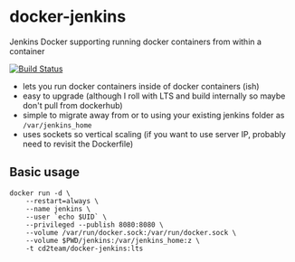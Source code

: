 # docker-jenkins
Jenkins Docker supporting running docker containers from within a container

[![Build Status](https://travis-ci.org/CODESIGN2/docker-jenkins.svg?branch=master)](https://travis-ci.org/CODESIGN2/docker-jenkins)

* lets you run docker containers inside of docker containers (ish)
* easy to upgrade (although I roll with LTS and build internally so maybe don't pull from dockerhub)
* simple to migrate away from or to using your existing jenkins folder as `/var/jenkins_home`
* uses sockets so vertical scaling (if you want to use server IP, probably need to revisit the Dockerfile)

## Basic usage

```
docker run -d \
    --restart=always \
    --name jenkins \
    --user `echo $UID` \
    --privileged --publish 8080:8080 \
    --volume /var/run/docker.sock:/var/run/docker.sock \
    --volume $PWD/jenkins:/var/jenkins_home:z \
    -t cd2team/docker-jenkins:lts
```

